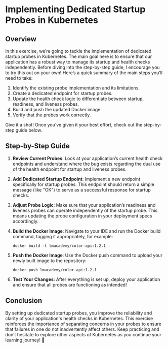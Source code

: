 # Implementing Dedicated Startup Probes in Kubernetes

## Overview

In this exercise, we’re going to tackle the implementation of dedicated startup probes in Kubernetes. The main goal here is to ensure that our application has a robust way to manage its startup and health checks independently. Before diving into the step-by-step guide, I encourage you to try this out on your own! Here’s a quick summary of the main steps you’ll need to take:

1. Identify the existing probe implementation and its limitations.
2. Create a dedicated endpoint for startup probes.
3. Update the health check logic to differentiate between startup, readiness, and liveness probes.
4. Build and push the updated Docker image.
5. Verify that the probes work correctly.

Give it a shot! Once you’ve given it your best effort, check out the step-by-step guide below.

## Step-by-Step Guide

1. **Review Current Probes**: Look at your application’s current health check endpoints and understand where the bug exists regarding the dual use of the health endpoint for startup and liveness probes.

2. **Add Dedicated Startup Endpoint**: Implement a new endpoint specifically for startup probes. This endpoint should return a simple message (like "OK") to serve as a successful response for startup checks.

3. **Adjust Probe Logic**: Make sure that your application’s readiness and liveness probes can operate independently of the startup probe. This means updating the probe configuration in your deployment specs accordingly.

4. **Build the Docker Image**: Navigate to your IDE and run the Docker build command, tagging it appropriately, for example:

   ```
   docker build -t lmacademy/color-api:1.2.1 .
   ```

5. **Push the Docker Image**: Use the Docker push command to upload your newly built image to the repository:

   ```
   docker push lmacademy/color-api:1.2.1
   ```

6. **Test Your Changes**: After everything is set up, deploy your application and ensure that all probes are functioning as intended!

## Conclusion

By setting up dedicated startup probes, you improve the reliability and clarity of your application's health checks in Kubernetes. This exercise reinforces the importance of separating concerns in your probes to ensure that failures in one do not inadvertently affect others. Keep practicing and don’t hesitate to explore other aspects of Kubernetes as you continue your learning journey! 🚀
